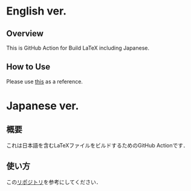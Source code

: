 # English ver.

## Overview
This is GitHub Action for Build LaTeX including Japanese.

## How to Use
Please use [this](https://github.com/takeru1205/latex_build) as a reference.

# Japanese ver.

## 概要
これは日本語を含むLaTeXファイルをビルドするためのGitHub Actionです．

## 使い方
この[リポジトリ](https://github.com/takeru1205/latex_build)を参考にしてください．